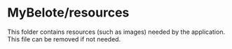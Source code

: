 # MyBelote/resources

This folder contains resources (such as images) needed by the application. This file can
be removed if not needed.
